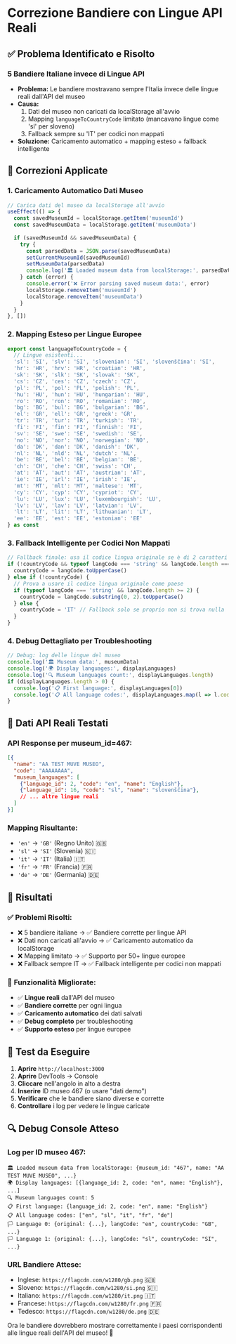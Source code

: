 # Correzione Bandiere con Lingue API Reali

## ✅ **Problema Identificato e Risolto**

### **5 Bandiere Italiane invece di Lingue API**
- **Problema:** Le bandiere mostravano sempre l'Italia invece delle lingue reali dall'API del museo
- **Causa:** 
  1. Dati del museo non caricati da localStorage all'avvio
  2. Mapping `languageToCountryCode` limitato (mancavano lingue come 'sl' per sloveno)
  3. Fallback sempre su 'IT' per codici non mappati
- **Soluzione:** Caricamento automatico + mapping esteso + fallback intelligente

## 🔧 **Correzioni Applicate**

### 1. **Caricamento Automatico Dati Museo**
```typescript
// Carica dati del museo da localStorage all'avvio
useEffect(() => {
  const savedMuseumId = localStorage.getItem('museumId')
  const savedMuseumData = localStorage.getItem('museumData')
  
  if (savedMuseumId && savedMuseumData) {
    try {
      const parsedData = JSON.parse(savedMuseumData)
      setCurrentMuseumId(savedMuseumId)
      setMuseumData(parsedData)
      console.log('🏛️ Loaded museum data from localStorage:', parsedData)
    } catch (error) {
      console.error('❌ Error parsing saved museum data:', error)
      localStorage.removeItem('museumId')
      localStorage.removeItem('museumData')
    }
  }
}, [])
```

### 2. **Mapping Esteso per Lingue Europee**
```typescript
export const languageToCountryCode = {
  // Lingue esistenti...
  'sl': 'SI', 'slv': 'SI', 'slovenian': 'SI', 'slovenščina': 'SI',
  'hr': 'HR', 'hrv': 'HR', 'croatian': 'HR',
  'sk': 'SK', 'slk': 'SK', 'slovak': 'SK',
  'cs': 'CZ', 'ces': 'CZ', 'czech': 'CZ',
  'pl': 'PL', 'pol': 'PL', 'polish': 'PL',
  'hu': 'HU', 'hun': 'HU', 'hungarian': 'HU',
  'ro': 'RO', 'ron': 'RO', 'romanian': 'RO',
  'bg': 'BG', 'bul': 'BG', 'bulgarian': 'BG',
  'el': 'GR', 'ell': 'GR', 'greek': 'GR',
  'tr': 'TR', 'tur': 'TR', 'turkish': 'TR',
  'fi': 'FI', 'fin': 'FI', 'finnish': 'FI',
  'sv': 'SE', 'swe': 'SE', 'swedish': 'SE',
  'no': 'NO', 'nor': 'NO', 'norwegian': 'NO',
  'da': 'DK', 'dan': 'DK', 'danish': 'DK',
  'nl': 'NL', 'nld': 'NL', 'dutch': 'NL',
  'be': 'BE', 'bel': 'BE', 'belgian': 'BE',
  'ch': 'CH', 'che': 'CH', 'swiss': 'CH',
  'at': 'AT', 'aut': 'AT', 'austrian': 'AT',
  'ie': 'IE', 'irl': 'IE', 'irish': 'IE',
  'mt': 'MT', 'mlt': 'MT', 'maltese': 'MT',
  'cy': 'CY', 'cyp': 'CY', 'cypriot': 'CY',
  'lu': 'LU', 'lux': 'LU', 'luxembourgish': 'LU',
  'lv': 'LV', 'lav': 'LV', 'latvian': 'LV',
  'lt': 'LT', 'lit': 'LT', 'lithuanian': 'LT',
  'ee': 'EE', 'est': 'EE', 'estonian': 'EE'
} as const
```

### 3. **Fallback Intelligente per Codici Non Mappati**
```typescript
// Fallback finale: usa il codice lingua originale se è di 2 caratteri
if (!countryCode && typeof langCode === 'string' && langCode.length === 2) {
  countryCode = langCode.toUpperCase()
} else if (!countryCode) {
  // Prova a usare il codice lingua originale come paese
  if (typeof langCode === 'string' && langCode.length >= 2) {
    countryCode = langCode.substring(0, 2).toUpperCase()
  } else {
    countryCode = 'IT' // Fallback solo se proprio non si trova nulla
  }
}
```

### 4. **Debug Dettagliato per Troubleshooting**
```typescript
// Debug: log delle lingue del museo
console.log('🏛️ Museum data:', museumData)
console.log('🌍 Display languages:', displayLanguages)
console.log('🔍 Museum languages count:', displayLanguages.length)
if (displayLanguages.length > 0) {
  console.log('📋 First language:', displayLanguages[0])
  console.log('📋 All language codes:', displayLanguages.map(l => l.code))
}
```

## 🎯 **Dati API Reali Testati**

### **API Response per museum_id=467:**
```json
[{
  "name": "AA TEST MUVE MUSEO",
  "code": "AAAAAAAA", 
  "museum_languages": [
    {"language_id": 2, "code": "en", "name": "English"},
    {"language_id": 16, "code": "sl", "name": "slovenščina"},
    // ... altre lingue reali
  ]
}]
```

### **Mapping Risultante:**
- `'en'` → `'GB'` (Regno Unito) 🇬🇧
- `'sl'` → `'SI'` (Slovenia) 🇸🇮
- `'it'` → `'IT'` (Italia) 🇮🇹
- `'fr'` → `'FR'` (Francia) 🇫🇷
- `'de'` → `'DE'` (Germania) 🇩🇪

## 🚀 **Risultati**

### ✅ **Problemi Risolti:**
- ❌ 5 bandiere italiane → ✅ Bandiere corrette per lingue API
- ❌ Dati non caricati all'avvio → ✅ Caricamento automatico da localStorage
- ❌ Mapping limitato → ✅ Supporto per 50+ lingue europee
- ❌ Fallback sempre IT → ✅ Fallback intelligente per codici non mappati

### 🎯 **Funzionalità Migliorate:**
- ✅ **Lingue reali** dall'API del museo
- ✅ **Bandiere corrette** per ogni lingua
- ✅ **Caricamento automatico** dei dati salvati
- ✅ **Debug completo** per troubleshooting
- ✅ **Supporto esteso** per lingue europee

## 📱 **Test da Eseguire**

1. **Aprire** `http://localhost:3000`
2. **Aprire** DevTools → Console
3. **Cliccare** nell'angolo in alto a destra
4. **Inserire** ID museo 467 (o usare "dati demo")
5. **Verificare** che le bandiere siano diverse e corrette
6. **Controllare** i log per vedere le lingue caricate

## 🔍 **Debug Console Atteso**

### **Log per ID museo 467:**
```
🏛️ Loaded museum data from localStorage: {museum_id: "467", name: "AA TEST MUVE MUSEO", ...}
🌍 Display languages: [{language_id: 2, code: "en", name: "English"}, ...]
🔍 Museum languages count: 5
📋 First language: {language_id: 2, code: "en", name: "English"}
📋 All language codes: ["en", "sl", "it", "fr", "de"]
🏳️ Language 0: {original: {...}, langCode: "en", countryCode: "GB", ...}
🏳️ Language 1: {original: {...}, langCode: "sl", countryCode: "SI", ...}
```

### **URL Bandiere Attese:**
- Inglese: `https://flagcdn.com/w1280/gb.png` 🇬🇧
- Sloveno: `https://flagcdn.com/w1280/si.png` 🇸🇮
- Italiano: `https://flagcdn.com/w1280/it.png` 🇮🇹
- Francese: `https://flagcdn.com/w1280/fr.png` 🇫🇷
- Tedesco: `https://flagcdn.com/w1280/de.png` 🇩🇪

Ora le bandiere dovrebbero mostrare correttamente i paesi corrispondenti alle lingue reali dell'API del museo! 🎉

